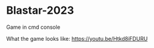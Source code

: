 # Blastar-2023
Game in cmd console

What the game looks like:
<a href="https://youtu.be/Htkd8iFDURU">https://youtu.be/Htkd8iFDURU</a>

